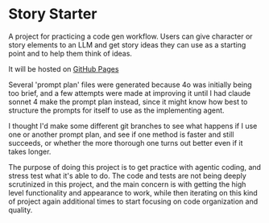 # Story Starter

A project for practicing a code gen workflow. Users can give character or story elements to an LLM and get story ideas they can use as a starting point and to help them think of ideas.

It will be hosted on [GitHub Pages](https://ljacobdev.github.io/story-starter)


Several 'prompt plan' files were generated because 4o was initially being too brief, and a few attempts were made at improving it until I had claude sonnet 4 make the prompt plan instead, since it might know how best to structure the prompts for itself to use as the implementing agent.

I thought I'd make some different git branches to see what happens if I use one or another prompt plan, and see if one method is faster and still succeeds, or whether the more thorough one turns out better even if it takes longer.


The purpose of doing this project is to get practice with agentic coding, and stress test what it's able to do.  The code and tests are not being deeply scrutinized in this project, and the main concern is with getting the high level functionality and appearance to work, while then iterating on this kind of project again additional times to start focusing on code organization and quality.